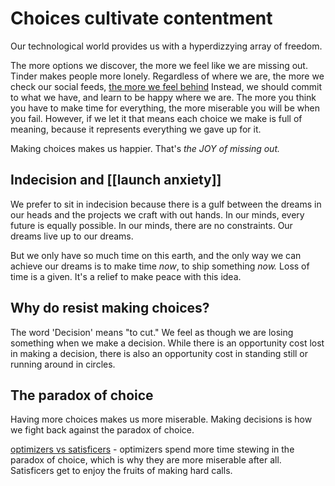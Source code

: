 # Choices cultivate contentment 

Our technological world provides us with a hyperdizzying array of freedom. 

The more options we discover, the more we feel like we are missing out. Tinder makes people more lonely. Regardless of where we are, the more we check our social feeds, [the more we feel behind](https://www.sciencedirect.com/science/article/abs/pii/S0165032718321700?via%3Dihub) Instead, we should commit to what we have, and learn to be happy where we are. The more you think you have to make time for everything, the more miserable you will be when you fail. However, if we let it that means each choice we make is full of meaning, because it represents everything we gave up for it. 

Making choices makes us happier. That's *the JOY of missing out.*

## Indecision and [[launch anxiety]]
We prefer to sit in indecision because there is a gulf between the dreams in our heads and the projects we craft with out hands. In our minds, every future is equally possible. In our minds, there are no constraints. Our dreams live up to our dreams. 

But we only have so much time on this earth, and the only way we can achieve our dreams is to make time *now*, to ship something *now.*  Loss of time is a given. It's a relief to make peace with this idea.

## Why do resist making choices?
The word 'Decision' means "to cut." We feel as though we are losing something when we make a decision. While there is an opportunity cost lost in making a decision, there is also an opportunity cost in standing still or running around in circles. 

## The paradox of choice 
Having more choices makes us more miserable. Making decisions is how we fight back against the paradox of choice. 

[optimizers vs satisficers](https://courses.lumenlearning.com/wm-principlesofmanagement/chapter/styles-of-decision-making) - optimizers spend more time stewing in the paradox of choice, which is why they are more miserable after all. Satisficers get to enjoy the fruits of making hard calls. 